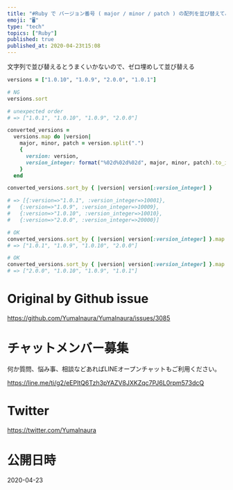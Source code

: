 ```yaml
---
title: "#Ruby で バージョン番号 ( major / minor / patch ) の配列を並び替えてみる ( sort version n"
emoji: "🖥"
type: "tech"
topics: ["Ruby"]
published: true
published_at: 2020-04-23t15:08
---
```


文字列で並び替えるとうまくいかないので、ゼロ埋めして並び替える

```rb
versions = ["1.0.10", "1.0.9", "2.0.0", "1.0.1"]

# NG
versions.sort

# unexpected order
# => ["1.0.1", "1.0.10", "1.0.9", "2.0.0"]

converted_versions =
  versions.map do |version|
    major, minor, patch = version.split(".")
    {
      version: version,
      version_integer: format("%02d%02d%02d", major, minor, patch).to_i
    }
  end

converted_versions.sort_by { |version| version[:version_integer] }

# => [{:version=>"1.0.1", :version_integer=>10001},
#   {:version=>"1.0.9", :version_integer=>10009},
#   {:version=>"1.0.10", :version_integer=>10010},
#   {:version=>"2.0.0", :version_integer=>20000}]

# OK
converted_versions.sort_by { |version| version[:version_integer] }.map { |version| version[:version] }
# => ["1.0.1", "1.0.9", "1.0.10", "2.0.0"]

# OK
converted_versions.sort_by { |version| version[:version_integer] }.map { |version| version[:version] }.reverse
# => ["2.0.0", "1.0.10", "1.0.9", "1.0.1"]


```

# Original by Github issue

https://github.com/YumaInaura/YumaInaura/issues/3085











<!-- Update From Qiita API -->

# チャットメンバー募集


何か質問、悩み事、相談などあればLINEオープンチャットもご利用ください。

https://line.me/ti/g2/eEPltQ6Tzh3pYAZV8JXKZqc7PJ6L0rpm573dcQ





# Twitter


https://twitter.com/YumaInaura


<!-- Update From Qiita API -->



# 公開日時

2020-04-23
